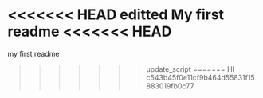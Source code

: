 <<<<<<< HEAD
editted My first readme
<<<<<<< HEAD
=======
my first readme
>>>>>>> update_script
=======
HI
>>>>>>> c543b45f0e11cf9b464d55831f15883019fb0c77
